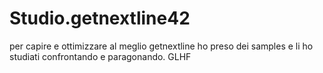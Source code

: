 # Studio.getnextline42

per capire e ottimizzare al meglio getnextline ho preso dei samples e li ho studiati confrontando e paragonando.
GLHF
